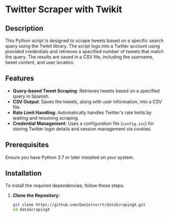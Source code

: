 # Twitter Scraper with Twikit

## Description
This Python script is designed to scrape tweets based on a specific search query using the Twikit library. The script logs into a Twitter account using provided credentials and retrieves a specified number of tweets that match the query. The results are saved in a CSV file, including the username, tweet content, and user location.

## Features
- **Query-based Tweet Scraping**: Retrieves tweets based on a specified query in Spanish.
- **CSV Output**: Saves the tweets, along with user information, into a CSV file.
- **Rate Limit Handling**: Automatically handles Twitter's rate limits by waiting and resuming scraping.
- **Credential Management**: Uses a configuration file (`config.ini`) for storing Twitter login details and session management via cookies.

## Prerequisites
Ensure you have Python 3.7 or later installed on your system.

## Installation

To install the required dependencies, follow these steps:

1. **Clone the Repository**:
   ```bash
   git clone https://github.com/Danielnvrrt/dataScrapingX.git
   cd dataScrapingX
   ```



